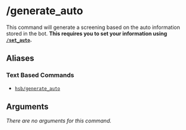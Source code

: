 # /generate_auto

This command will generate a screening based on the auto information stored in the bot. **This requires you to set your
information using [`/set_auto`](set-auto).**

## Aliases

### Text Based Commands

* [`hsb/generate_auto`](hsb-generate-auto)

## Arguments

_There are no arguments for this command._
